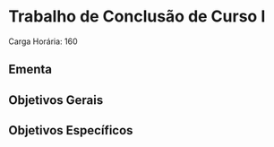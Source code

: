 # Trabalho de Conclusão de Curso I

Carga Horária: 160

## Ementa



## Objetivos Gerais



## Objetivos Específicos

